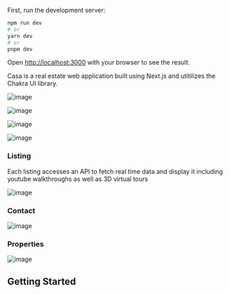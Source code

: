 First, run the development server:

```bash
npm run dev
# or
yarn dev
# or
pnpm dev
```

Open [http://localhost:3000](http://localhost:3000) with your browser to see the result.



Casa is a real estate web application built using Next.js and utitilizes the Chakra UI library. 


![image](https://user-images.githubusercontent.com/98127581/217562836-ffe29fa0-a8cf-445d-97d0-61fb8c5e9188.png)

![image](https://user-images.githubusercontent.com/98127581/217562935-c3d823ca-e5c4-43a9-89ad-3081f31164b2.png)

![image](https://user-images.githubusercontent.com/98127581/217563083-44e0ca63-e506-434e-921e-d10b7f214a34.png)

![image](https://user-images.githubusercontent.com/98127581/217563150-54cac06f-4bc4-4245-9161-ce1b6c74add9.png)




### Listing
Each listing accesses an API to fetch real time data and display it including youtube walkthroughs as well as 3D virtual tours

![image](https://user-images.githubusercontent.com/98127581/217565642-08184d7c-69bb-4b92-ab82-cbd9df53418b.png)

### Contact
![image](https://user-images.githubusercontent.com/98127581/217565824-92aea7a3-b425-4818-bbac-8592870c3b0e.png)

### Properties
![image](https://user-images.githubusercontent.com/98127581/217564912-4c1da544-7ba0-4c0c-8214-1582c4a50349.png)
## Getting Started




